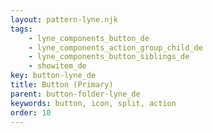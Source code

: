 ```yaml
---
layout: pattern-lyne.njk
tags: 
    - lyne_components_button_de
    - lyne_components_action_group_child_de
    - lyne_components_button_siblings_de
    - showitem_de
key: button-lyne_de
title: Button (Primary)
parent: button-folder-lyne_de
keywords: button, icon, split, action
order: 10
---
```

